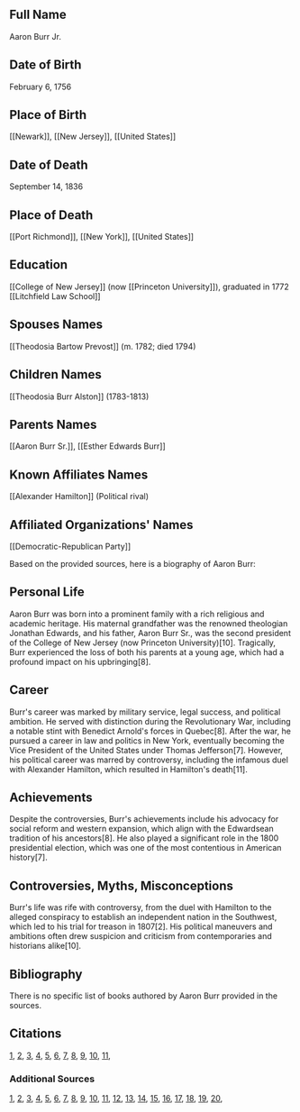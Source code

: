 ## Full Name
Aaron Burr Jr.

## Date of Birth
February 6, 1756

## Place of Birth
[[Newark]], [[New Jersey]], [[United States]]

## Date of Death
September 14, 1836

## Place of Death
[[Port Richmond]], [[New York]], [[United States]]

## Education
[[College of New Jersey]] (now [[Princeton University]]), graduated in 1772
[[Litchfield Law School]]

## Spouses Names
[[Theodosia Bartow Prevost]] (m. 1782; died 1794)

## Children Names
[[Theodosia Burr Alston]] (1783-1813)

## Parents Names
[[Aaron Burr Sr.]], [[Esther Edwards Burr]]

## Known Affiliates Names
[[Alexander Hamilton]] (Political rival)

## Affiliated Organizations' Names
[[Democratic-Republican Party]]

Based on the provided sources, here is a biography of Aaron Burr:

## Personal Life
Aaron Burr was born into a prominent family with a rich religious and academic heritage. His maternal grandfather was the renowned theologian Jonathan Edwards, and his father, Aaron Burr Sr., was the second president of the College of New Jersey (now Princeton University)[10]. Tragically, Burr experienced the loss of both his parents at a young age, which had a profound impact on his upbringing[8].

## Career
Burr's career was marked by military service, legal success, and political ambition. He served with distinction during the Revolutionary War, including a notable stint with Benedict Arnold's forces in Quebec[8]. After the war, he pursued a career in law and politics in New York, eventually becoming the Vice President of the United States under Thomas Jefferson[7]. However, his political career was marred by controversy, including the infamous duel with Alexander Hamilton, which resulted in Hamilton's death[11].

## Achievements
Despite the controversies, Burr's achievements include his advocacy for social reform and western expansion, which align with the Edwardsean tradition of his ancestors[8]. He also played a significant role in the 1800 presidential election, which was one of the most contentious in American history[7].

## Controversies, Myths, Misconceptions
Burr's life was rife with controversy, from the duel with Hamilton to the alleged conspiracy to establish an independent nation in the Southwest, which led to his trial for treason in 1807[2]. His political maneuvers and ambitions often drew suspicion and criticism from contemporaries and historians alike[10].

## Bibliography
There is no specific list of books authored by Aaron Burr provided in the sources.

## Citations
[1](https://www.semanticscholar.org/paper/226a4bee13b4d71d6cc41825dda9416e13f45427), [2](https://www.semanticscholar.org/paper/86baf1daafdb557e76f5819c39a430acd73d7c11), [3](https://www.semanticscholar.org/paper/8b7183b314ca6fbb31934c3e5b31436b4c661cfe), [4](https://www.semanticscholar.org/paper/0958a73af960cd42ba3dd49fc192025dd9b9d092), [5](https://www.semanticscholar.org/paper/3ddeb8283a29798ca3a2b2d9ab9b9a832c87b839), [6](https://www.semanticscholar.org/paper/537b03d73c611ec345ae5d237911aac582870b92), [7](https://www.semanticscholar.org/paper/76301bee47e6c97c965168fd4cdc59f110e9df44), [8](https://www.semanticscholar.org/paper/d320d1f358b1274d3f5879f941887863453cb2d0), [9](https://www.semanticscholar.org/paper/6a875966fec47ec47b6a1cdff6286c0414bbd300), [10](https://www.semanticscholar.org/paper/401680955577117190092e56bf425b488bbf44d4), [11](https://www.semanticscholar.org/paper/478cccb7ef782adc4066c98cf8e9ef11a7ba8a97),

### Additional Sources
[1](https://www.semanticscholar.org/paper/226a4bee13b4d71d6cc41825dda9416e13f45427), [2](https://www.semanticscholar.org/paper/86baf1daafdb557e76f5819c39a430acd73d7c11), [3](https://www.semanticscholar.org/paper/8b7183b314ca6fbb31934c3e5b31436b4c661cfe), [4](https://www.semanticscholar.org/paper/0958a73af960cd42ba3dd49fc192025dd9b9d092), [5](https://www.semanticscholar.org/paper/3ddeb8283a29798ca3a2b2d9ab9b9a832c87b839), [6](https://www.semanticscholar.org/paper/537b03d73c611ec345ae5d237911aac582870b92), [7](https://www.semanticscholar.org/paper/76301bee47e6c97c965168fd4cdc59f110e9df44), [8](https://www.semanticscholar.org/paper/d320d1f358b1274d3f5879f941887863453cb2d0), [9](https://www.semanticscholar.org/paper/6a875966fec47ec47b6a1cdff6286c0414bbd300), [10](https://www.semanticscholar.org/paper/401680955577117190092e56bf425b488bbf44d4), [11](https://www.semanticscholar.org/paper/478cccb7ef782adc4066c98cf8e9ef11a7ba8a97), [12](https://www.semanticscholar.org/paper/5911cbd953b2b11799c9045b36dad7b07687bbf2), [13](https://www.semanticscholar.org/paper/6aaf4f8fdd3715c2a45918b9786be6a0b9e64110), [14](https://www.semanticscholar.org/paper/639a7aca27016ee6d1515dcaa0c62e808b24521e), [15](https://www.semanticscholar.org/paper/22e95c05f063cc2ca0b4ad2d0eabe3988b4ede59), [16](https://www.semanticscholar.org/paper/0b61a7ea7bc7cefa469e1e3155818f0a1dc9b488), [17](https://www.semanticscholar.org/paper/87b4663ab9cf97feaf2193e5cee9c5e4141d60a4), [18](https://www.semanticscholar.org/paper/80a8964ac6ded1d38447300a605e13686cb839fb), [19](https://www.semanticscholar.org/paper/47178248aea88ab1f90402e8dd86f7d24afac3a7), [20](https://www.semanticscholar.org/paper/2aef9d2393fb5cf1df3fd42c27571e2de4c38604),